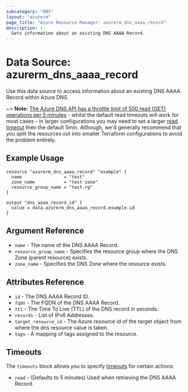 ```yaml
---
subcategory: "DNS"
layout: "azurerm"
page_title: "Azure Resource Manager: azurerm_dns_aaaa_record"
description: |-
  Gets information about an existing DNS AAAA Record.
---
```


# Data Source: azurerm_dns_aaaa_record

Use this data source to access information about an existing DNS AAAA Record within Azure DNS.

~> **Note:** [The Azure DNS API has a throttle limit of 500 read (GET) operations per 5 minutes](https://docs.microsoft.com/azure/azure-resource-manager/management/request-limits-and-throttling#network-throttling) - whilst the default read timeouts will work for most cases - in larger configurations you may need to set a larger [read timeout](https://www.terraform.io/language/resources/syntax#operation-timeouts) then the default 5min. Although, we'd generally recommend that you split the resources out into smaller Terraform configurations to avoid the problem entirely.

## Example Usage

```hcl
resource "azurerm_dns_aaaa_record" "example" {
  name                = "test"
  zone_name           = "test-zone"
  resource_group_name = "test-rg"
}

output "dns_aaaa_record_id" {
  value = data.azurerm_dns_aaaa_record.example.id
}
```

## Argument Reference

* `name` - The name of the DNS AAAA Record.
* `resource_group_name` - Specifies the resource group where the DNS Zone (parent resource) exists.
* `zone_name` - Specifies the DNS Zone where the resource exists.

## Attributes Reference

* `id` - The DNS AAAA Record ID.
* `fqdn` - The FQDN of the DNS AAAA Record.
* `ttl` - The Time To Live (TTL) of the DNS record in seconds.
* `records` - List of IPv6 Addresses.
* `target_resource_id` - The Azure resource id of the target object from where the dns resource value is taken.
* `tags` - A mapping of tags assigned to the resource.

## Timeouts

The `timeouts` block allows you to specify [timeouts](https://www.terraform.io/docs/configuration/resources.html#timeouts) for certain actions:

* `read` - (Defaults to 5 minutes) Used when retrieving the DNS AAAA Record.
